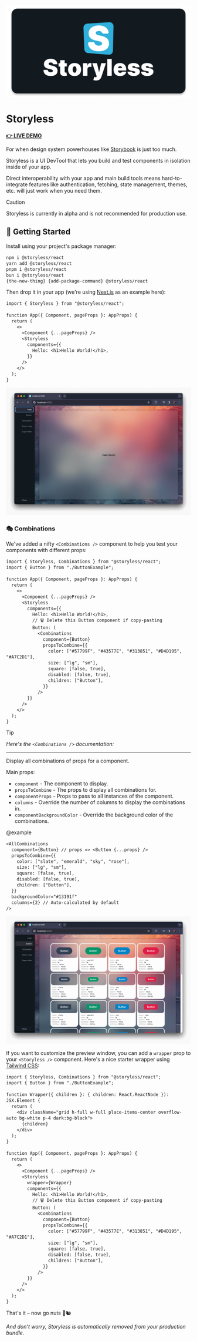 ![Storyless](../../hero.png)

# Storyless

**[👉 LIVE DEMO](https://storyless.vercel.app/)**

For when design system powerhouses like [Storybook](https://storybook.com/) is just too much.

Storyless is a UI DevTool that lets you build and test components in isolation inside of your app.

Direct interoperability with your app and main build tools means hard-to-integrate features like authentication, fetching, state management, themes, etc. will just work when you need them.

> [!CAUTION]  
> Storyless is currently in alpha and is not recommended for production use.

## 🚀 Getting Started

Install using your project's package manager:

```
npm i @storyless/react
yarn add @storyless/react
pnpm i @storyless/react
bun i @storyless/react
{the-new-thing} {add-package-command} @storyless/react
```

Then drop it in your app (we're using [Next.js](https://nextjs.org/) as an example here):

```tsx
import { Storyless } from "@storyless/react";

function App({ Component, pageProps }: AppProps) {
  return (
    <>
      <Component {...pageProps} />
      <Storyless
        components={{
          Hello: <h1>Hello World!</h1>,
        }}
      />
    </>
  );
}
```

![Hello](../../hello.png)

### 🎭 Combinations

We've added a nifty `<Combinations />` component to help you test your components with different props:

```tsx
import { Storyless, Combinations } from "@storyless/react";
import { Button } from "./ButtonExample";

function App({ Component, pageProps }: AppProps) {
  return (
    <>
      <Component {...pageProps} />
      <Storyless
        components={{
          Hello: <h1>Hello World!</h1>,
          // 🗑️ Delete this Button component if copy-pasting
          Button: (
            <Combinations
              component={Button}
              propsToCombine={{
                color: ["#57799F", "#43577E", "#313851", "#D4D195", "#A7C2D1"],
                size: ["lg", "sm"],
                square: [false, true],
                disabled: [false, true],
                children: ["Button"],
              }}
            />
        }}
      />
    </>
  );
}
```

> [!TIP]  
> _Here's the `<Combinations />` documentation:_
>
> ---
>
> Display all combinations of props for a component.
>
> Main props:
>
> - `component` - The component to display.
> - `propsToCombine` - The props to display all combinations for.
> - `componentProps` - Props to pass to all instances of the component.
> - `columns` - Override the number of columns to display the combinations in.
> - `componentBackgroundColor` - Override the background color of the combinations.
>
> @example
>
> ```tsx
> <AllCombinations
>   component={Button} // props => <Button {...props} />
>   propsToCombine={{
>     color: ["slate", "emerald", "sky", "rose"],
>     size: ["lg", "sm"],
>     square: [false, true],
>     disabled: [false, true],
>     children: ["Button"],
>   }}
>   backgroundColor="#13191f"
>   columns={2} // Auto-calculated by default
> />
> ```

![Button](../../button.png)

If you want to customize the preview window, you can add a `wrapper` prop to your `<Storyless />` component. Here's a nice starter wrapper using [Tailwind CSS](https://tailwindcss.com/):

```tsx
import { Storyless, Combinations } from "@storyless/react";
import { Button } from "./ButtonExample";

function Wrapper({ children }: { children: React.ReactNode }): JSX.Element {
  return (
    <div className="grid h-full w-full place-items-center overflow-auto bg-white p-4 dark:bg-black">
      {children}
    </div>
  );
}

function App({ Component, pageProps }: AppProps) {
  return (
    <>
      <Component {...pageProps} />
      <Storyless
        wrapper={Wrapper}
        components={{
          Hello: <h1>Hello World!</h1>,
          // 🗑️ Delete this Button component if copy-pasting
          Button: (
            <Combinations
              component={Button}
              propsToCombine={{
                color: ["#57799F", "#43577E", "#313851", "#D4D195", "#A7C2D1"],
                size: ["lg", "sm"],
                square: [false, true],
                disabled: [false, true],
                children: ["Button"],
              }}
            />
        }}
      />
    </>
  );
}
```

That's it – now go nuts 🥜🐿️

_And don't worry, Storyless is automatically removed from your production bundle._
